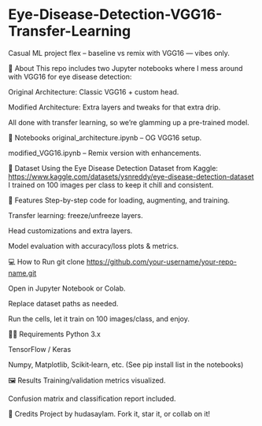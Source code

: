 # Eye-Disease-Detection-VGG16-Transfer-Learning
Casual ML project flex – baseline vs remix with VGG16 — vibes only.

📝 About
This repo includes two Jupyter notebooks where I mess around with VGG16 for eye disease detection:

Original Architecture: Classic VGG16 + custom head.

Modified Architecture: Extra layers and tweaks for that extra drip.

All done with transfer learning, so we’re glamming up a pre-trained model.

📁 Notebooks
original_architecture.ipynb – OG VGG16 setup.

modified_VGG16.ipynb – Remix version with enhancements.

🧠 Dataset
Using the Eye Disease Detection Dataset from Kaggle:
https://www.kaggle.com/datasets/ysnreddy/eye-disease-detection-dataset
I trained on 100 images per class to keep it chill and consistent.

🚀 Features
Step-by-step code for loading, augmenting, and training.

Transfer learning: freeze/unfreeze layers.

Head customizations and extra layers.

Model evaluation with accuracy/loss plots & metrics.

💻 How to Run
git clone https://github.com/your-username/your-repo-name.git

Open in Jupyter Notebook or Colab.

Replace dataset paths as needed.

Run the cells, let it train on 100 images/class, and enjoy.

🧙‍♂️ Requirements
Python 3.x

TensorFlow / Keras

Numpy, Matplotlib, Scikit‑learn, etc.
(See pip install list in the notebooks)

🖼️ Results
Training/validation metrics visualized.

Confusion matrix and classification report included.

👾 Credits
Project by hudasaylam.
Fork it, star it, or collab on it!
